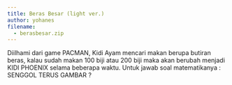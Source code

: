 ```yaml
---
title: Beras Besar (light ver.)
author: yohanes
filename:
  - berasbesar.zip
---
```

Diilhami dari game PACMAN, Kidi Ayam mencari makan berupa butiran beras, kalau sudah makan 100 biji atau 200 biji maka akan berubah menjadi KIDI PHOENIX selama beberapa waktu. Untuk jawab soal matematikanya : SENGGOL TERUS GAMBAR ?
